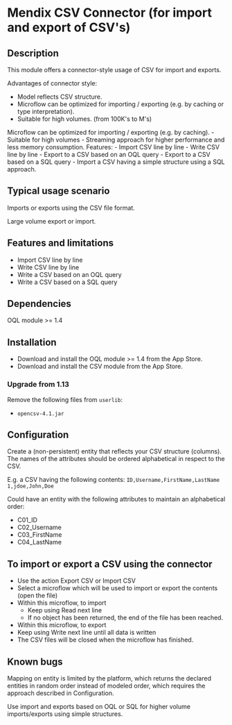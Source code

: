 # Mendix CSV Connector (for import and export of CSV's)

## Description
This module offers a connector-style usage of CSV for import and exports.

Advantages of connector style:

- Model reflects CSV structure. 
- Microflow can be optimized for importing / exporting (e.g. by caching or type interpretation).
- Suitable for high volumes. (from 100K's to M's)

Microflow can be optimized for importing / exporting (e.g. by caching). - Suitable for high volumes - Streaming approach for higher performance and less memory consumption. Features: - Import CSV line by line - Write CSV line by line - Export to a CSV based on an OQL query - Export to a CSV based on a SQL query - Import a CSV having a simple structure using a SQL approach.

## Typical usage scenario
Imports or exports using the CSV file format.

Large volume export or import.

## Features and limitations
- Import CSV line by line 
- Write CSV line by line 
- Write a CSV based on an OQL query
- Write a CSV based on a SQL query

## Dependencies

OQL module >= 1.4


## Installation
- Download and install the OQL module >= 1.4 from the App Store.
- Download and install the CSV module from the App Store.

### Upgrade from 1.13
Remove the following files from `userlib`:
 - `opencsv-4.1.jar`

## Configuration
Create a (non-persistent) entity that reflects your CSV structure (columns).
The names of the attributes should be ordered alphabetical in respect to the CSV.

E.g. a CSV having the following contents:
`ID,Username,FirstName,LastName`
`1,jdoe,John,Doe`

Could have an entity with the following attributes to maintain an alphabetical order:
- C01_ID
- C02_Username
- C03_FirstName
- C04_LastName
 

## To import or export a CSV using the connector
- Use the action Export CSV or Import CSV
- Select a microflow which will be used to import or export the contents (open the file)
- Within this microflow, to import
  - Keep using Read next line 
  - If no object has been returned, the end of the file has been reached.
-  Within this microflow, to export
  - Keep using Write next line until all data is written
  - The CSV files will be closed when the microflow has finished.


## Known bugs

Mapping on entity is limited by the platform, which returns the declared entities in random order instead of modeled order, which requires the approach described in Configuration.

Use import and exports based on OQL or SQL for higher volume imports/exports using simple structures.